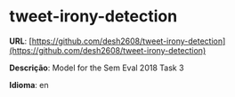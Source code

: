 # tweet-irony-detection
**URL**: [https://github.com/desh2608/tweet-irony-detection](https://github.com/desh2608/tweet-irony-detection)

**Descrição**: Model for the Sem Eval 2018 Task 3

**Idioma**: en
